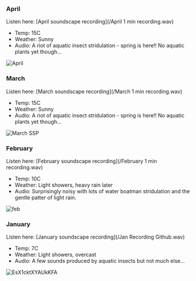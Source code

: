### April   

Listen here: [April soundscape recording](/April 1 min recording.wav) 

- Temp: 15C
- Weather: Sunny
- Audio: A riot of aquatic insect stridulation - spring is here!! No aquatic plants yet though...  

![April](https://user-images.githubusercontent.com/74665965/115223108-5bad7400-a103-11eb-9c08-4ae0e3ee446c.jpg)

### March   

Listen here: [March soundscape recording](/March 1 min recording.wav) 

- Temp: 15C
- Weather: Sunny
- Audio: A riot of aquatic insect stridulation - spring is here!! No aquatic plants yet though...  

![March SSP](https://user-images.githubusercontent.com/74665965/111466692-83cc4080-871b-11eb-80ce-4a3e443e7be1.jpg)

### February  

Listen here: [February soundscape recording](/February 1 min recording.wav) 

- Temp: 10C
- Weather: Light showers, heavy rain later 
- Audio: Surprisingly noisy with lots of water boatman stridulation and the gentle patter of light rain. 

![feb](https://user-images.githubusercontent.com/74665965/108602836-323ec900-739c-11eb-984d-75d823e3e4cc.jpg)

### January 

Listen here: [January soundscape recording](/Jan Recording Github.wav) 

- Temp: 7C
- Weather: Light showers, overcast 
- Audio: A few sounds produced by aquatic insects but not much else...

![EsX1cktXYAUkKFA](https://user-images.githubusercontent.com/74665965/105878385-e6953b80-5ff8-11eb-9ccf-b1d6d9aa8574.jpg)
